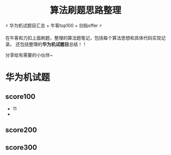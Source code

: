 <h1 align="center">算法刷题思路整理 </h1>

⚡ 华为机试题目汇总 + 牛客top100 + 剑指offer ⚡

在牛客和力扣上面刷题，整理的算法题笔记，包括每个算法思想和具体代码实现记录。
还包括整理的**华为机试题目**总结！！

分享给有需要的小伙伴~ 

# 华为机试题
## score100
- 11
- 
## score200

## score300


